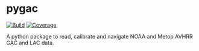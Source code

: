 pygac
=====

[![Build](https://github.com/pytroll/pygac/actions/workflows/ci.yaml/badge.svg)](https://github.com/pytroll/pygac/actions/workflows/ci.yaml)
[![Coverage](https://codecov.io/gh/pytroll/pygac/branch/main/graph/badge.svg?token=DQMgf2LxuM)](https://codecov.io/gh/pytroll/pygac)


A python package to read, calibrate and navigate NOAA and Metop AVHRR GAC and LAC data.



